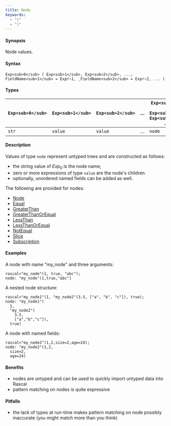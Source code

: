 ```yaml
---
title: Node
keywords:
  - "("
  - ")"
---
```


#### Synopsis

Node values.

#### Syntax

`Exp<sub>0</sub> ( Exp<sub>1</sub>, Exp<sub>2</sub>, ..., FieldName<sub>1</sub> = Expr~1, _FieldName<sub>2</sub> = Expr~2, ... )`

#### Types


|`Exp<sub>0</sub>`  | `Exp<sub>1</sub>` | `Exp<sub>2</sub>` | ... | `Exp<sub>0</sub> ( Exp<sub>1</sub>, Exp<sub>2</sub>, ... )`  |
| --- | --- | --- | --- | --- |
| `str`      | `value`    | `value`    | ... | `node`                               |


#### Description

Values of type `node` represent untyped trees and are constructed as follows:

* the string value of _Exp<sub>0</sub>_ is the node name;
* zero or more expressions of type `value` are the node\'s children.
* optionally, unordered named fields can be added as well.

The following are provided for nodes:
* [Node](../../../../Rascal/Expressions/Values/Node)
* [Equal](../../../../Rascal/Expressions/Values/Node/Equal)
* [GreaterThan](../../../../Rascal/Expressions/Values/Node/GreaterThan)
* [GreaterThanOrEqual](../../../../Rascal/Expressions/Values/Node/GreaterThanOrEqual)
* [LessThan](../../../../Rascal/Expressions/Values/Node/LessThan)
* [LessThanOrEqual](../../../../Rascal/Expressions/Values/Node/LessThanOrEqual)
* [NotEqual](../../../../Rascal/Expressions/Values/Node/NotEqual)
* [Slice](../../../../Rascal/Expressions/Values/Node/Slice)
* [Subscription](../../../../Rascal/Expressions/Values/Node/Subscription)

#### Examples

A node with name "my_node" and three arguments:

```rascal-shell
rascal>"my_node"(1, true, "abc");
node: "my_node"(1,true,"abc")
```
A nested node structure:

```rascal-shell
rascal>"my_node1"(1, "my_node2"(3.5, ["a", "b", "c"]), true);
node: "my_node1"(
  1,
  "my_node2"(
    3.5,
    ["a","b","c"]),
  true)
```
A node with named fields:

```rascal-shell
rascal>"my_node2"(1,2,size=2,age=24);
node: "my_node2"(1,2,
  size=2,
  age=24)
```

#### Benefits

* nodes are untyped and can be used to quickly import untyped data into Rascal
* pattern matching on nodes is quite expressive

#### Pitfalls

* the lack of types at run-time makes pattern matching on node possibly inaccurate (you might match more than you think)

